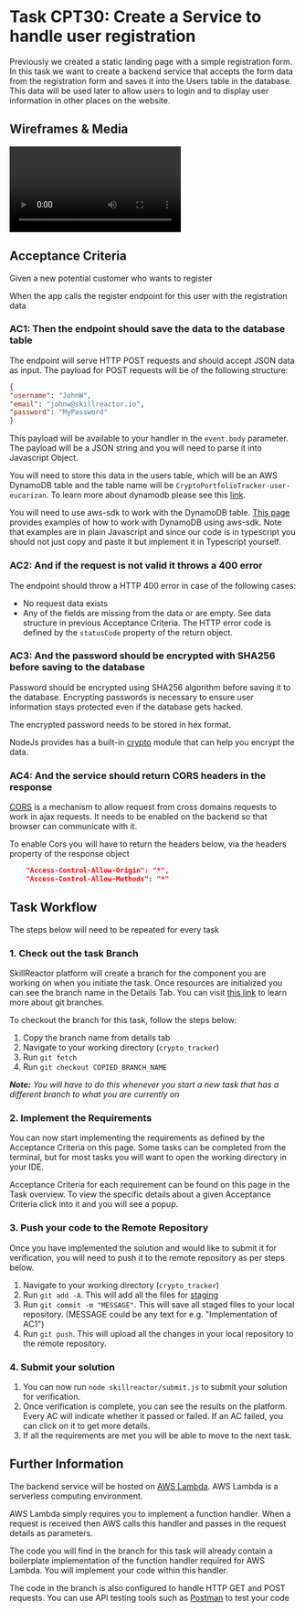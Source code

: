 # Task CPT30: Create a Service to handle user registration
Previously we created a static landing page with a simple registration form. In this task we want to create a backend service that accepts the form data from the registration form and saves it into the Users table in the database. This data will be used later to allow users to login and to display user information in other places on the website.

## **Wireframes & Media**
![Overview Video](CPT3VideoOverviewOne.mp4)


## **Acceptance Criteria**
Given a new potential customer who wants to register

When the app calls the register endpoint for this user with the registration data

### **AC1:** Then the endpoint should save the data to the database table
The endpoint will serve HTTP POST requests and should accept JSON data as input. The payload for POST requests will be of the following structure:
```json
{
"username": "JohnW",
"email": "johnw@skillreactor.io",
"password": "MyPassword"
}
```
This payload will be available to your handler in the `event.body` parameter. The payload will be a JSON string and you will need to parse it into Javascript Object.

You will need to store this data in the users table, which will be an AWS DynamoDB table and the table name will be `CryptoPortfolioTracker-user-eucarizan`. To learn more about dynamodb please see this [link](https://aws.amazon.com/dynamodb/).

You will need to use aws-sdk to work with the DynamoDB table. [This page](https://docs.aws.amazon.com/amazondynamodb/latest/developerguide/GettingStarted.NodeJs.03.html) provides examples of how to work with DynamoDB using aws-sdk. Note that examples are in plain Javascript and since our code is in typescript you should not just copy and paste it but implement it in Typescript yourself.


### **AC2:** And if the request is not valid it throws a 400 error
The endpoint should throw a HTTP 400 error in case of the following cases:
* No request data exists
* Any of the fields are missing from the data or are empty. See data structure in previous Acceptance Criteria.
The HTTP error code is defined by the `statusCode` property of the return object.

### **AC3:** And the password should be encrypted with SHA256 before saving to the database
Password should be encrypted using SHA256 algorithm before saving it to the database. Encrypting passwords is necessary to ensure user information stays protected even if the database gets hacked.

The encrypted password needs to be stored in hex format.

NodeJs provides has a built-in [crypto](https://nodejs.org/en/knowledge/cryptography/how-to-use-crypto-module/) module that can help you encrypt the data.

### **AC4:** And the service should return CORS headers in the response
[CORS](https://developer.mozilla.org/en-US/docs/Web/HTTP/CORS) is a mechanism to allow request from cross domains requests to work in ajax requests. It needs to be enabled on the backend so that browser can communicate with it.

To enable Cors you will have to return the headers below, via the headers property of the response object
```json
    "Access-Control-Allow-Origin": "*",
    "Access-Control-Allow-Methods": "*"
```


## Task Workflow
The steps below will need to be repeated for every task

### 1. Check out the task Branch
SkillReactor platform will create a branch for the component you are working on when you initiate the task. Once resources are initialized you can see the branch name in the Details Tab. You can visit [this link](https://www.atlassian.com/git/tutorials/using-branches) to learn more about git branches.

To checkout the branch for this task, follow the steps below:
1.  Copy the branch name from details tab
2.  Navigate to your working directory (`crypto_tracker`)
3.  Run `git fetch`
4.  Run `git checkout COPIED_BRANCH_NAME`

___Note:___ _You will have to do this whenever you start a new task that has a different branch to what you are currently on_

### 2. Implement the Requirements
You can now start implementing the requirements as defined by the Acceptance Criteria on this page. Some tasks can be completed from the terminal, but for most tasks you will want to open the working directory in your IDE.

Acceptance Criteria for each requirement can be found on this page in the Task overview. To view the specific details about a given Acceptance Criteria click into it and you will see a popup.
### 3. Push your code to the Remote Repository
Once you have implemented the solution and would like to submit it for verification, you will need to push it to the remote repository as per steps below.

1. Navigate to your working directory (`crypto_tracker`)
2.  Run `git add -A`. This will add all the files for [staging](https://www.atlassian.com/git/tutorials/saving-changes)
3.  Run `git commit -m "MESSAGE"`. This will save all staged files to your local repository. (MESSAGE could be any text for e.g. "Implementation of AC1")
4.  Run `git push`. This will upload all the changes in your local repository to the remote repository.

### 4. Submit your solution
1. You can now run `node skillreactor/submit.js` to submit your solution for verification.
2.  Once verification is complete, you can see the results on the platform. Every AC will indicate whether it passed or failed. If an AC failed, you can click on it to get more details.
3.  If all the requirements are met you will be able to move to the next task.

## Further Information
The backend service will be hosted on [AWS Lambda](https://aws.amazon.com/lambda/). AWS Lambda is a serverless computing environment.

AWS Lambda simply requires you to implement a function handler. When a request is received then AWS calls this handler and passes in the request details as parameters.

The code you will find in the branch for this task will already contain a boilerplate implementation of the function handler required for AWS Lambda. You will implement your code within this handler.

The code in the branch is also configured to handle HTTP GET and POST requests. You can use API testing tools such as [Postman](https://www.postman.com/) to test your code

